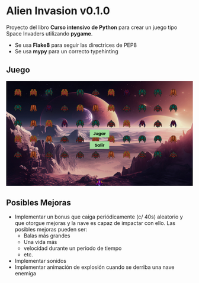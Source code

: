 # Alien Invasion v0.1.0

Proyecto del libro **Curso intensivo de Python** para crear un juego tipo Space Invaders utilizando **pygame**.
- Se usa **Flake8** para seguir las directrices de PEP8
- Se usa **mypy** para un correcto typehinting

## Juego
![alt text](<alieninvasion/images/alien invasion img.png>)

## Posibles Mejoras
- Implementar un bonus que caiga periódicamente (c/ 40s) aleatorio y que otorgue mejoras y la nave es capaz de
impactar con ello. Las posibles mejoras pueden ser: 
    - Balas más grandes
    - Una vida más
    - velocidad durante un periodo de tiempo
    - etc.
- Implementar sonidos
- Implementar animación de explosión cuando se derriba una nave enemiga